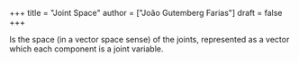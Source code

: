 +++
title = "Joint Space"
author = ["João Gutemberg Farias"]
draft = false
+++

Is the space (in a vector space sense) of the joints, represented as a vector which each component is a joint variable.
